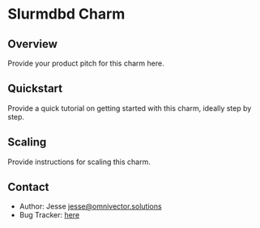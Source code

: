 # Slurmdbd Charm

Overview
--------

Provide your product pitch for this charm here.

Quickstart
----------

Provide a quick tutorial on getting started with this charm, ideally step by
step.

Scaling
-------

Provide instructions for scaling this charm.

Contact
-------
 - Author: Jesse <jesse@omnivector.solutions>
 - Bug Tracker: [here](https://github.com/omnivector-solutions/charm-slurmdbd)
